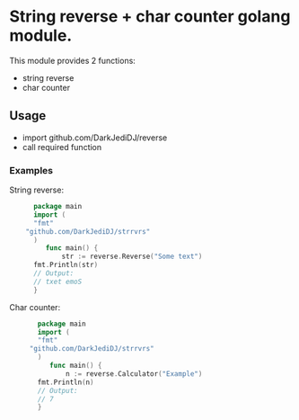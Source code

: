 # String reverse + char counter golang module.
This module provides 2 functions:
    
* string reverse
* char counter
    
## Usage
    
* import github.com/DarkJediDJ/reverse
* call required function
   
### Examples

String reverse:
 ```go 
       package main
       import ( 
       "fmt"
     "github.com/DarkJediDJ/strrvrs"
       )
          func main() {  
              str := reverse.Reverse("Some text")
       fmt.Println(str)
       // Output:
       // txet emoS
       }
```
Char counter:
```go
       package main
       import ( 
       "fmt"
     "github.com/DarkJediDJ/strrvrs"
       )
          func main() {  
              n := reverse.Calculator("Example")
       fmt.Println(n)
       // Output:
       // 7
       }

